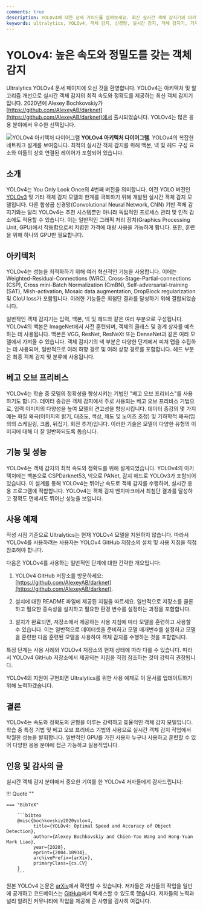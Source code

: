 ```yaml
---
comments: true
description: YOLOv4에 대한 상세 가이드를 살펴보세요. 최신 실시간 객체 감지기의 아키텍처 하이라이트, 혁신적인 기능 및 응용 예제를 이해하세요.
keywords: ultralytics, YOLOv4, 객체 감지, 신경망, 실시간 감지, 객체 감지기, 기계 학습
---
```


# YOLOv4: 높은 속도와 정밀도를 갖는 객체 감지

Ultralytics YOLOv4 문서 페이지에 오신 것을 환영합니다. YOLOv4는 아키텍처 및 알고리즘 개선으로 실시간 객체 감지의 최적 속도와 정확도를 제공하는 최신 객체 감지기입니다. 2020년에 Alexey Bochkovskiy가 [https://github.com/AlexeyAB/darknet](https://github.com/AlexeyAB/darknet)에서 출시되었습니다. YOLOv4는 많은 응용 분야에서 우수한 선택입니다.

![YOLOv4 아키텍처 다이어그램](https://user-images.githubusercontent.com/26833433/246185689-530b7fe8-737b-4bb0-b5dd-de10ef5aface.png)
**YOLOv4 아키텍처 다이어그램**. YOLOv4의 복잡한 네트워크 설계를 보여줍니다. 최적의 실시간 객체 감지를 위해 백본, 넥 및 헤드 구성 요소와 이들의 상호 연결된 레이어가 포함되어 있습니다.

## 소개

YOLOv4는 You Only Look Once의 4번째 버전을 의미합니다. 이전 YOLO 버전인 [YOLOv3](yolov3.md) 및 기타 객체 감지 모델의 한계를 극복하기 위해 개발된 실시간 객체 감지 모델입니다. 다른 합성곱 신경망(Convolutional Neural Network, CNN) 기반 객체 감지기와는 달리 YOLOv4는 추천 시스템뿐만 아니라 독립적인 프로세스 관리 및 인적 감소에도 적용할 수 있습니다. 이는 일반적인 그래픽 처리 장치(Graphics Processing Unit, GPU)에서 작동함으로써 저렴한 가격에 대량 사용을 가능하게 합니다. 또한, 훈련을 위해 하나의 GPU만 필요합니다.

## 아키텍처

YOLOv4는 성능을 최적화하기 위해 여러 혁신적인 기능을 사용합니다. 이에는 Weighted-Residual-Connections (WRC), Cross-Stage-Partial-connections (CSP), Cross mini-Batch Normalization (CmBN), Self-adversarial-training (SAT), Mish-activation, Mosaic data augmentation, DropBlock regularization 및 CIoU loss가 포함됩니다. 이러한 기능들은 최첨단 결과를 달성하기 위해 결합되었습니다.

일반적인 객체 감지기는 입력, 백본, 넥 및 헤드와 같은 여러 부분으로 구성됩니다. YOLOv4의 백본은 ImageNet에서 사전 훈련되며, 객체의 클래스 및 경계 상자를 예측하는 데 사용됩니다. 백본은 VGG, ResNet, ResNeXt 또는 DenseNet과 같은 여러 모델에서 가져올 수 있습니다. 객체 감지기의 넥 부분은 다양한 단계에서 피처 맵을 수집하는 데 사용되며, 일반적으로 여러 하향 경로 및 여러 상향 경로를 포함합니다. 헤드 부분은 최종 객체 감지 및 분류에 사용됩니다.

## 베고 오브 프리비스

YOLOv4는 학습 중 모델의 정확성을 향상시키는 기법인 "베고 오브 프리비스"를 사용하기도 합니다. 데이터 증강은 객체 감지에서 주로 사용되는 베고 오브 프리비스 기법으로, 입력 이미지의 다양성을 높여 모델의 견고성을 향상시킵니다. 데이터 증강의 몇 가지 예는 화질 왜곡(이미지의 밝기, 대조도, 색상, 채도 및 노이즈 조정) 및 기하학적 왜곡(임의의 스케일링, 크롭, 뒤집기, 회전 추가)입니다. 이러한 기술은 모델이 다양한 유형의 이미지에 대해 더 잘 일반화되도록 돕습니다.

## 기능 및 성능

YOLOv4는 객체 감지의 최적 속도와 정확도를 위해 설계되었습니다. YOLOv4의 아키텍처에는 백본으로 CSPDarknet53, 넥으로 PANet, 감지 헤드로 YOLOv3가 포함되어 있습니다. 이 설계를 통해 YOLOv4는 뛰어난 속도로 객체 감지를 수행하며, 실시간 응용 프로그램에 적합합니다. YOLOv4는 객체 감지 벤치마크에서 최첨단 결과를 달성하고 정확도 면에서도 뛰어난 성능을 보입니다.

## 사용 예제

작성 시점 기준으로 Ultralytics는 현재 YOLOv4 모델을 지원하지 않습니다. 따라서 YOLOv4를 사용하려는 사용자는 YOLOv4 GitHub 저장소의 설치 및 사용 지침을 직접 참조해야 합니다.

다음은 YOLOv4를 사용하는 일반적인 단계에 대한 간략한 개요입니다:

1. YOLOv4 GitHub 저장소를 방문하세요: [https://github.com/AlexeyAB/darknet](https://github.com/AlexeyAB/darknet).

2. 설치에 대한 README 파일에 제공된 지침을 따르세요. 일반적으로 저장소를 클론하고 필요한 종속성을 설치하고 필요한 환경 변수를 설정하는 과정을 포함합니다.

3. 설치가 완료되면, 저장소에서 제공하는 사용 지침에 따라 모델을 훈련하고 사용할 수 있습니다. 이는 일반적으로 데이터셋을 준비하고 모델 매개변수를 설정하고 모델을 훈련한 다음 훈련된 모델을 사용하여 객체 감지를 수행하는 것을 포함합니다.

특정 단계는 사용 사례와 YOLOv4 저장소의 현재 상태에 따라 다를 수 있습니다. 따라서 YOLOv4 GitHub 저장소에서 제공되는 지침을 직접 참조하는 것이 강력히 권장됩니다.

YOLOv4의 지원이 구현되면 Ultralytics를 위한 사용 예제로 이 문서를 업데이트하기 위해 노력하겠습니다.

## 결론

YOLOv4는 속도와 정확도의 균형을 이루는 강력하고 효율적인 객체 감지 모델입니다. 학습 중 특정 기법 및 베고 오브 프리비스 기법의 사용으로 실시간 객체 감지 작업에서 탁월한 성능을 발휘합니다. 일반적인 GPU를 가진 사용자 누구나 사용하고 훈련할 수 있어 다양한 응용 분야에 접근 가능하고 실용적입니다.

## 인용 및 감사의 글

실시간 객체 감지 분야에서 중요한 기여를 한 YOLOv4 저자들에게 감사드립니다:

!!! Quote ""

    === "BibTeX"

        ```bibtex
        @misc{bochkovskiy2020yolov4,
              title={YOLOv4: Optimal Speed and Accuracy of Object Detection},
              author={Alexey Bochkovskiy and Chien-Yao Wang and Hong-Yuan Mark Liao},
              year={2020},
              eprint={2004.10934},
              archivePrefix={arXiv},
              primaryClass={cs.CV}
        }
        ```

원본 YOLOv4 논문은 [arXiv](https://arxiv.org/pdf/2004.10934.pdf)에서 확인할 수 있습니다. 저자들은 자신들의 작업을 일반에 공개하고 코드베이스는 [GitHub](https://github.com/AlexeyAB/darknet)에서 액세스할 수 있도록 했습니다. 저자들의 노력과 널리 알려진 커뮤니티에 작업을 제공해 준 사항을 감사히 여깁니다.
